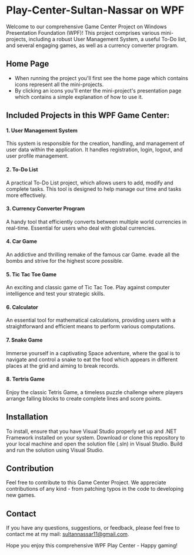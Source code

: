 # Play-Center-Sultan-Nassar on WPF

Welcome to our comprehensive Game Center Project on Windows Presentation Foundation (WPF)! This project comprises various mini-projects, including a robust User Management System, a useful To-Do list, and several engaging games, as well as a currency converter program. 


## Home Page
- When running the project you'll first see the home page which contains icons represent all the mini-projects.
- By clicking an icons you'll enter the mini-project's presentation page which contains a simple explanation of how to use it.

## Included Projects in this WPF Game Center:

#### 1. User Management System
This system is responsible for the creation, handling, and management of user data within the application. It handles registration, login, logout, and user profile management.

#### 2. To-Do List
A practical To-Do List project, which allows users to add, modify and complete tasks. This tool is designed to help manage our time and tasks more effectively.

#### 3. Currency Converter Program
A handy tool that efficiently converts between multiple world currencies in real-time. Essential for users who deal with global currencies.

#### 4. Car Game
An addictive and thrilling remake of the famous car Game. evade all the bombs and strive for the highest score possible.

#### 5. Tic Tac Toe Game
An exciting and classic game of Tic Tac Toe. Play against computer intelligence and test your strategic skills.

#### 6. Calculator
An essential tool for mathematical calculations, providing users with a straightforward and efficient means to perform various computations.

#### 7. Snake Game
Immerse yourself in a captivating Space adventure, where the goal is to navigate and control a snake to eat the food which appears in different places at the grid and aiming to break records.

#### 8. Tertris Game
Enjoy the classic Tetris Game, a timeless puzzle challenge where players arrange falling blocks to create complete lines and score points.




## Installation

To install, ensure that you have Visual Studio properly set up and .NET Framework installed on your system. Download or clone this repository to your local machine and open the solution file (.sln) in Visual Studio. Build and run the solution using Visual Studio.


## Contribution

Feel free to contribute to this Game Center Project. We appreciate contributions of any kind - from patching typos in the code to developing new games.


## Contact

If you have any questions, suggestions, or feedback, please feel free to contact me at my mail: sultannassar11@gmail.com.

Hope you enjoy this comprehensive WPF Play Center - Happy gaming!
